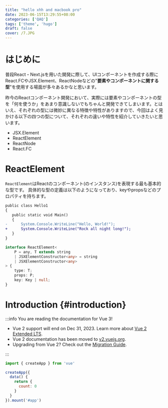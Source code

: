```yaml
---
title: "hello xhh and macbook pro"
date: 2023-06-15T13:29:55+08:00
categories: ['QAQ']
tags: ['theme', 'hugo']
draft: false
cover: /7.JPG
---
```


# はじめに

普段React・Next.jsを用いた開発に際して、UIコンポーネントを作成する際にReact.FCやJSX.Element、ReactNodeなどの"**要素やコンポーネントに関する型**"を使用する場面が多々あるかなと思います。

昨今のReactコンポーネント開発において、実際には要素やコンポーネントの型を「何を使うか」をあまり意識しないでもちゃんと開発できてしまいます。とはいえ、それぞれの型には微妙に異なる特徴や特性がありますので、今回はよく見かける以下の四つの型について、それぞれの違いや特性を紹介していきたいと思います。

- JSX.Element
- ReactElement
- ReactNode
- React.FC

# ReactElement

`ReactElement`はReactのコンポーネント(のインスタンス)を表現する最も基本的な型です。
具体的な型の定義は以下のようになっており、keyやpropsなどのプロパティを持ちます。

```diff
public class Hello1
{
   public static void Main()
   {
-      System.Console.WriteLine("Hello, World!");
+      System.Console.WriteLine("Rock all night long!");
   }
}
```

```ts
interface ReactElement<
	P = any, T extends string
	| JSXElementConstructor<any> = string
	| JSXElementConstructor<any>
> {
	type: T;
	props: P;
	key: Key | null;
}
```

# Introduction {#introduction}

:::info You are reading the documentation for Vue 3!

- Vue 2 support will end on Dec 31, 2023. Learn more about [Vue 2 Extended LTS](https://v2.vuejs.org/lts/).
- Vue 2 documentation has been moved to [v2.vuejs.org](https://v2.vuejs.org/).
- Upgrading from Vue 2? Check out the [Migration Guide](https://v3-migration.vuejs.org/).

:::


<div class="options-api">

```js
import { createApp } from 'vue'

createApp({
  data() {
    return {
      count: 0
    }
  }
}).mount('#app')
```

</div>